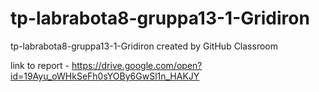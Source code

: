 # tp-labrabota8-gruppa13-1-Gridiron
tp-labrabota8-gruppa13-1-Gridiron created by GitHub Classroom

link to report - https://drive.google.com/open?id=19Ayu_oWHkSeFh0sYOBy6GwSl1n_HAKJY
